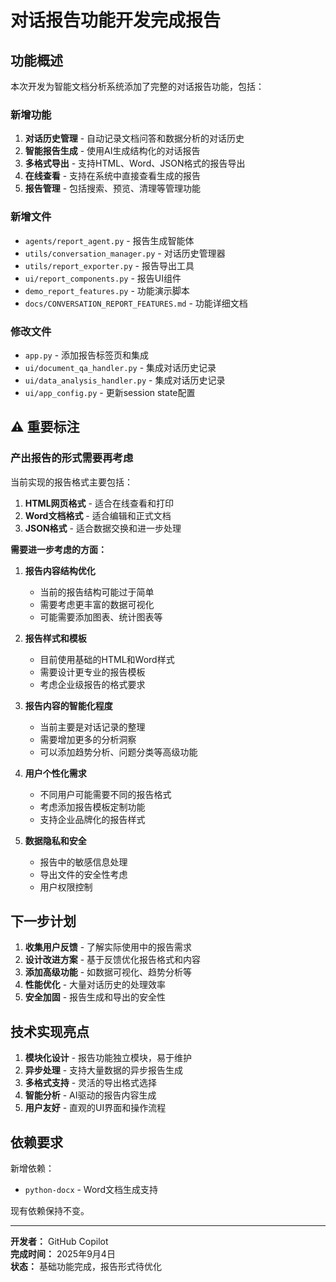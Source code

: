 # 对话报告功能开发完成报告

## 功能概述

本次开发为智能文档分析系统添加了完整的对话报告功能，包括：

### 新增功能
1. **对话历史管理** - 自动记录文档问答和数据分析的对话历史
2. **智能报告生成** - 使用AI生成结构化的对话报告
3. **多格式导出** - 支持HTML、Word、JSON格式的报告导出
4. **在线查看** - 支持在系统中直接查看生成的报告
5. **报告管理** - 包括搜索、预览、清理等管理功能

### 新增文件
- `agents/report_agent.py` - 报告生成智能体
- `utils/conversation_manager.py` - 对话历史管理器
- `utils/report_exporter.py` - 报告导出工具
- `ui/report_components.py` - 报告UI组件
- `demo_report_features.py` - 功能演示脚本
- `docs/CONVERSATION_REPORT_FEATURES.md` - 功能详细文档

### 修改文件
- `app.py` - 添加报告标签页和集成
- `ui/document_qa_handler.py` - 集成对话历史记录
- `ui/data_analysis_handler.py` - 集成对话历史记录
- `ui/app_config.py` - 更新session state配置

## ⚠️ 重要标注

### 产出报告的形式需要再考虑

当前实现的报告格式主要包括：
1. **HTML网页格式** - 适合在线查看和打印
2. **Word文档格式** - 适合编辑和正式文档
3. **JSON格式** - 适合数据交换和进一步处理

**需要进一步考虑的方面：**

1. **报告内容结构优化**
   - 当前的报告结构可能过于简单
   - 需要考虑更丰富的数据可视化
   - 可能需要添加图表、统计图表等

2. **报告样式和模板**
   - 目前使用基础的HTML和Word样式
   - 需要设计更专业的报告模板
   - 考虑企业级报告的格式要求

3. **报告内容的智能化程度**
   - 当前主要是对话记录的整理
   - 需要增加更多的分析洞察
   - 可以添加趋势分析、问题分类等高级功能

4. **用户个性化需求**
   - 不同用户可能需要不同的报告格式
   - 考虑添加报告模板定制功能
   - 支持企业品牌化的报告样式

5. **数据隐私和安全**
   - 报告中的敏感信息处理
   - 导出文件的安全性考虑
   - 用户权限控制

## 下一步计划

1. **收集用户反馈** - 了解实际使用中的报告需求
2. **设计改进方案** - 基于反馈优化报告格式和内容
3. **添加高级功能** - 如数据可视化、趋势分析等
4. **性能优化** - 大量对话历史的处理效率
5. **安全加固** - 报告生成和导出的安全性

## 技术实现亮点

1. **模块化设计** - 报告功能独立模块，易于维护
2. **异步处理** - 支持大量数据的异步报告生成
3. **多格式支持** - 灵活的导出格式选择
4. **智能分析** - AI驱动的报告内容生成
5. **用户友好** - 直观的UI界面和操作流程

## 依赖要求

新增依赖：
- `python-docx` - Word文档生成支持

现有依赖保持不变。

---

**开发者：** GitHub Copilot  
**完成时间：** 2025年9月4日  
**状态：** 基础功能完成，报告形式待优化
